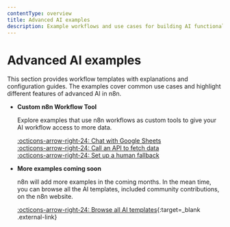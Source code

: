 ```yaml
---
contentType: overview
title: Advanced AI examples
description: Example workflows and use cases for building AI functionality using n8n.
---
```


# Advanced AI examples

This section provides workflow templates with explanations and configuration guides. The examples cover common use cases and highlight different features of advanced AI in n8n.

<div class="grid cards" markdown>

-   __Custom n8n Workflow Tool__

    Explore examples that use n8n workflows as custom tools to give your AI workflow access to more data.

    [:octicons-arrow-right-24: Chat with Google Sheets](/advanced-ai/examples/data-google-sheets/)  
	[:octicons-arrow-right-24: Call an API to fetch data](/advanced-ai/examples/api-workflow-tool/)  
	[:octicons-arrow-right-24: Set up a human fallback](/advanced-ai/examples/human-fallback/)  

-   __More examples coming soon__

	n8n will add more examples in the coming months. In the mean time, you can browse all the AI templates, included community contributions, on the n8n website. 

    [:octicons-arrow-right-24: Browse all AI templates](https://n8n.io/workflows/?categories=25){:target=_blank .external-link}


   
</div>
